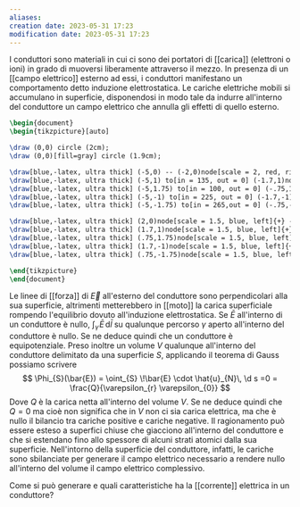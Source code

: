 ```yaml
---
aliases: 
creation date: 2023-05-31 17:23
modification date: 2023-05-31 17:23
---
```


I conduttori sono materiali in cui ci sono dei portatori di [[carica]] (elettroni o ioni) in grado di muoversi liberamente attraverso il mezzo. In presenza di un [[campo elettrico]] esterno ad essi, i conduttori manifestano un comportamento detto induzione elettrostatica. Le cariche elettriche mobili si accumulano in superficie, disponendosi in modo tale da indurre all'interno del conduttore un campo elettrico che annulla gli effetti di quello esterno.
```tikz
\begin{document}
\begin{tikzpicture}[auto]

\draw (0,0) circle (2cm);
\draw (0,0)[fill=gray] circle (1.9cm);

\draw[blue,-latex, ultra thick] (-5,0) -- (-2,0)node[scale = 2, red, right]{-};
\draw[blue,-latex, ultra thick] (-5,1) to[in = 135, out = 0] (-1.7,1)node[scale = 2, red, right]{-};
\draw[blue,-latex, ultra thick] (-5,1.75) to[in = 100, out = 0] (-.75,1.75)node[scale = 2, red, right]{-} ;
\draw[blue,-latex, ultra thick] (-5,-1) to[in = 225, out = 0] (-1.7,-1)node[scale = 2, red, right]{-};
\draw[blue,-latex, ultra thick] (-5,-1.75) to[in = 265,out = 0] (-.75,-1.75)node[scale = 2, red, right]{-};

\draw[blue,-latex, ultra thick] (2,0)node[scale = 1.5, blue, left]{+} -- (5,0);
\draw[blue,-latex, ultra thick] (1.7,1)node[scale = 1.5, blue, left]{+} to[out=45,in=180] (5,1);
\draw[blue,-latex, ultra thick] (.75,1.75)node[scale = 1.5, blue, left]{+} to[out=80, in=180] (5,1.75);
\draw[blue,-latex, ultra thick] (1.7,-1)node[scale = 1.5, blue, left]{+} to[out=320,in = 180] (5,-1);
\draw[blue,-latex, ultra thick] (.75,-1.75)node[scale = 1.5, blue, left]{+} to[out=285, in=180] (5,-1.75);

\end{tikzpicture}
\end{document}
```
Le linee di [[forza]] di $\vec{E}$ all'esterno del conduttore sono perpendicolari alla sua superficie, altrimenti metterebbero in [[moto]] la carica superficiale rompendo l'equilibrio dovuto all'induzione elettrostatica. Se $\bar{E}$ all'interno di un conduttore è nullo, $\int _{\gamma} \!\bar{E} \, \mathrm{d}\bar{l}$ su qualunque percorso $\gamma$ aperto all'interno del conduttore è nullo. Se ne deduce quindi che un conduttore è equipotenziale.
Preso inoltre un volume $V$ qualunque all'interno del conduttore delimitato da una superficie $S$, applicando il teorema di Gauss possiamo scrivere
$$ \Phi_{S}(\bar{E}) = \oint_{S} \!\bar{E} \cdot \hat{u}_{N}\, \d s =0 = \frac{Q}{\varepsilon_{r} \varepsilon_{0}} $$
Dove $Q$ è la carica netta all'interno del volume $V$. Se ne deduce quindi che $Q = 0$ ma cioè non significa che in $V$ non ci sia carica elettrica, ma che è nullo il bilancio tra cariche positive e cariche negative. Il ragionamento può essere esteso a superfici chiuse che giacciono all'interno del conduttore e che si estendano fino allo spessore di alcuni strati atomici dalla sua superficie. Nell'intorno della superficie del conduttore, infatti, le cariche sono sbilanciate per generare il campo elettrico necessario a rendere nullo all'interno del volume il campo elettrico complessivo.

Come si può generare e quali caratteristiche ha la [[corrente]] elettrica in un conduttore?
